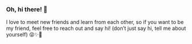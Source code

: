 ### Oh, hi there! 👋

<!--
**sevimozinan/sevimozinan** is a ✨ _special_ ✨ repository because its `README.md` (this file) appears on your GitHub profile.

Here are some ideas to get you started:

- 👀 I’m interested in data science, machine learning
- 🌱 I’m currently learning Machine Learning Algorithms
- 👯 I’m looking to collaborate on open- source projects
- ⚡ Languages: R, Python
- 💬 Ask me about anything, I am happy to help
- 📫 How to reach me: sevimozinan1@gmail.com
- 😄 Pronouns: she/her
-->   I love to meet new friends and learn from each other, so if you want to be my friend, feel free to reach out and say hi! (don’t just say hi, tell me about yourself) 😝✨💙
